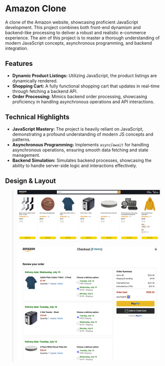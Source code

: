 # Amazon Clone
A clone of the Amazon website, showcasing proficient JavaScript development. This project combines both front-end dynamism and backend-like processing to deliver a robust and realistic e-commerce experience.
The aim of this project is to master a thorough understanding of modern JavaScript concepts, asynchronous programming, and backend integration.

## Features

- **Dynamic Product Listings:** Utilizing JavaScript, the product listings are dynamically rendered. 
- **Shopping Cart:** A fully functional shopping cart that updates in real-time through fetching a backend API. 
- **Order Processing:** Mimics backend order processing, showcasing proficiency in handling asynchronous operations and API interactions.

## Technical Highlights

- **JavaScript Mastery:** The project is heavily reliant on JavaScript, demonstrating a profound understanding of modern JS concepts and patterns.
- **Asynchronous Programming:** Implements `async`/`await` for handling asynchronous operations, ensuring smooth data fetching and state management.
- **Backend Simulation:** Simulates backend processes, showcasing the ability to handle server-side logic and interactions effectively.




## Design & Layout 
> ![Screenshot](/images/preview/homepage.png)
>
> ![Screenshot](/images/preview/checkout.png)
